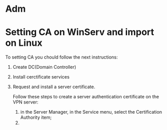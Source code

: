 # Adm

<H1> Setting CA on WinServ and import on Linux </H1>
  <p>To setting CA you chould follow the next instructions:<p>
  <ol>
   <li>Create DC(Domain Controller)</li>
     <p></p>
   <li>Install cerctificate services</li>
     <p></p>
   <li>Request and install a server certificate.</li>
     <p>Follow these steps to create a server authentication certificate on the VPN server:</p>
       <ol>
         <li>in the Server Manager, in the Service menu, select the Certification Authority item;<li>
    </ol>
  </ol>
